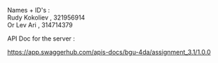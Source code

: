 Names + ID's :  
Rudy Kokoliev , 321956914  
Or Lev Ari , 314714379

API Doc for the server : 

https://app.swaggerhub.com/apis-docs/bgu-4da/assignment_3.1/1.0.0
